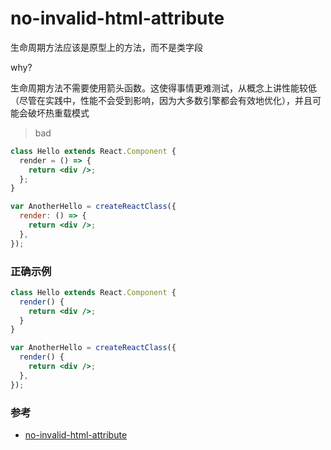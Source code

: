 # no-invalid-html-attribute

生命周期方法应该是原型上的方法，而不是类字段

why?

生命周期方法不需要使用箭头函数。这使得事情更难测试，从概念上讲性能较低（尽管在实践中，性能不会受到影响，因为大多数引擎都会有效地优化），并且可能会破坏热重载模式
> bad

```jsx
class Hello extends React.Component {
  render = () => {
    return <div />;
  };
}

var AnotherHello = createReactClass({
  render: () => {
    return <div />;
  },
});
```

### 正确示例

```jsx
class Hello extends React.Component {
  render() {
    return <div />;
  }
}

var AnotherHello = createReactClass({
  render() {
    return <div />;
  },
});
```

### 参考

- [no-invalid-html-attribute](https://github.com/jsx-eslint/eslint-plugin-react/blob/c42b624d0fb9ad647583a775ab9751091eec066f/docs/rules/no-invalid-html-attribute)
